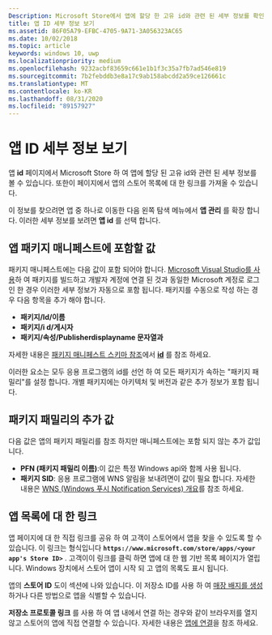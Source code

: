 ```yaml
---
Description: Microsoft Store에서 앱에 할당 한 고유 id와 관련 된 세부 정보를 확인 하 고 앱의 스토어 목록에 대 한 링크를 가져옵니다.
title: 앱 ID 세부 정보 보기
ms.assetid: 86F05A79-EFBC-4705-9A71-3A056323AC65
ms.date: 10/02/2018
ms.topic: article
keywords: windows 10, uwp
ms.localizationpriority: medium
ms.openlocfilehash: 9232acbf83659c661e1b1f3c35a7fb7ad546e819
ms.sourcegitcommit: 7b2febddb3e8a17c9ab158abcdd2a59ce126661c
ms.translationtype: MT
ms.contentlocale: ko-KR
ms.lasthandoff: 08/31/2020
ms.locfileid: "89157927"
---
```

# <a name="view-app-identity-details"></a>앱 ID 세부 정보 보기


앱 **id** 페이지에서 Microsoft Store 하 여 앱에 할당 된 고유 id와 관련 된 세부 정보를 볼 수 있습니다. 또한이 페이지에서 앱의 스토어 목록에 대 한 링크를 가져올 수 있습니다.

이 정보를 찾으려면 앱 중 하나로 이동한 다음 왼쪽 탐색 메뉴에서 **앱 관리** 를 확장 합니다. 이러한 세부 정보를 보려면 **앱 id** 를 선택 합니다.


## <a name="values-to-include-in-your-app-package-manifest"></a>앱 패키지 매니페스트에 포함할 값

패키지 매니페스트에는 다음 값이 포함 되어야 합니다. [Microsoft Visual Studio를 사용](/windows/msix/package/packaging-uwp-apps)하 여 패키지를 빌드하고 개발자 계정에 연결 된 것과 동일한 Microsoft 계정로 로그인 한 경우 이러한 세부 정보가 자동으로 포함 됩니다. 패키지를 수동으로 작성 하는 경우 다음 항목을 추가 해야 합니다.

-   **패키지/Id/이름**
-   **패키지/i d/게시자**
-   **패키지/속성/Publisherdisplayname 문자열과**

자세한 내용은 [패키지 매니페스트 스키마 참조](/uwp/schemas/appxpackage/uapmanifestschema/schema-root)에서 [**id**](/uwp/schemas/appxpackage/uapmanifestschema/element-identity) 를 참조 하세요.

이러한 요소는 모두 응용 프로그램의 id를 선언 하 여 모든 패키지가 속하는 "패키지 패밀리"를 설정 합니다. 개별 패키지에는 아키텍처 및 버전과 같은 추가 정보가 포함 됩니다.


## <a name="additional-values-for-package-family"></a>패키지 패밀리의 추가 값

다음 값은 앱의 패키지 패밀리를 참조 하지만 매니페스트에는 포함 되지 않는 추가 값입니다.

-   **PFN (패키지 패밀리 이름)**:이 값은 특정 Windows api와 함께 사용 됩니다.
-   **패키지 SID**: 응용 프로그램에 WNS 알림을 보내려면이 값이 필요 합니다. 자세한 내용은 [WNS (Windows 푸시 Notification Services) 개요](../design/shell/tiles-and-notifications/windows-push-notification-services--wns--overview.md)를 참조 하세요.


## <a name="link-to-your-apps-listing"></a>앱 목록에 대 한 링크

앱 페이지에 대 한 직접 링크를 공유 하 여 고객이 스토어에서 앱을 찾을 수 있도록 할 수 있습니다. 이 링크는 형식입니다 **`https://www.microsoft.com/store/apps/<your app's Store ID>`** . 고객이이 링크를 클릭 하면 앱에 대 한 웹 기반 목록 페이지가 열립니다. Windows 장치에서 스토어 앱이 시작 되 고 앱의 목록도 표시 됩니다.

앱의 **스토어 ID** 도이 섹션에 나와 있습니다. 이 저장소 ID를 사용 하 여 [매장 배지를 생성](https://developer.microsoft.com/store/badges) 하거나 다른 방법으로 앱을 식별할 수 있습니다.

**저장소 프로토콜 링크** 를 사용 하 여 앱 내에서 연결 하는 경우와 같이 브라우저를 열지 않고 스토어의 앱에 직접 연결할 수 있습니다. 자세한 내용은 [앱에 연결](link-to-your-app.md)을 참조 하세요.



 

 